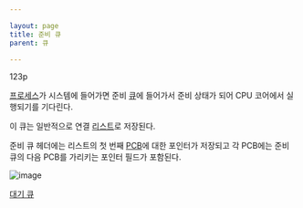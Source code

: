 ```yaml
---

layout: page
title: 준비 큐
parent: 큐

---
```


123p

[프로세스](프로세스.md)가 시스템에 들어가면 준비 [큐](큐.md)에 들어가서 준비 상태가 되어 CPU 코어에서 실행되기를 기다린다.

이 큐는 일반적으로 연결 [리스트](리스트.md)로 저장된다.

준비 큐 헤더에는 리스트의 첫 번째 [PCB](PCB.md)에 대한 포인터가 저장되고 각 PCB에는 준비 큐의 다음 PCB를 가리키는 포인터 필드가 포함된다.

![image](https://user-images.githubusercontent.com/116250393/212086873-97710b42-6841-4cf5-bc32-06a17ee274ed.png)

[대기 큐](대기-큐.md)